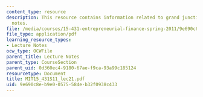 ```yaml
---
content_type: resource
description: This resource contains information related to grand junction lecture
  notes.
file: /media/courses/15-431-entrepreneurial-finance-spring-2011/9e690c8eb9e00575584eb32f0938c433_MIT15_431S11_lec21.pdf
file_type: application/pdf
learning_resource_types:
- Lecture Notes
ocw_type: OCWFile
parent_title: Lecture Notes
parent_type: CourseSection
parent_uid: 0d360ec4-9180-67ae-f9ca-93a99c185124
resourcetype: Document
title: MIT15_431S11_lec21.pdf
uid: 9e690c8e-b9e0-0575-584e-b32f0938c433
---
```

